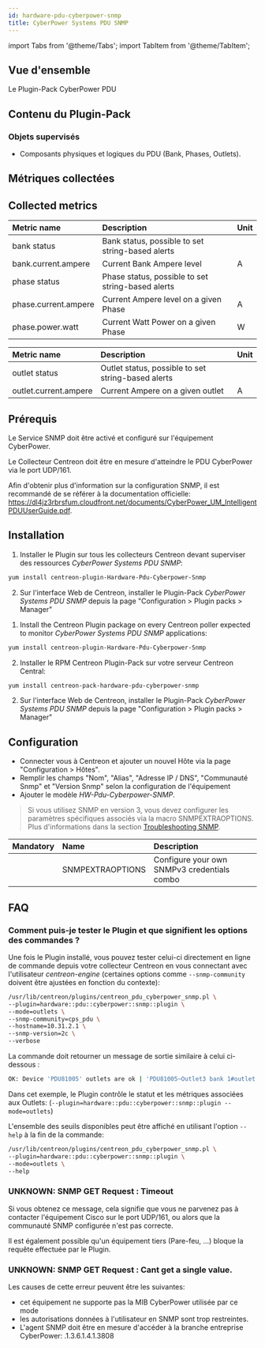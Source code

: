 ```yaml
---
id: hardware-pdu-cyberpower-snmp
title: CyberPower Systems PDU SNMP
---
```

import Tabs from '@theme/Tabs';
import TabItem from '@theme/TabItem';


## Vue d'ensemble

Le Plugin-Pack CyberPower PDU 

## Contenu du Plugin-Pack

### Objets supervisés

* Composants physiques et logiques du PDU (Bank, Phases, Outlets).

## Métriques collectées

## Collected metrics 

<Tabs groupId="sync">
<TabItem value="Load" label="Load">

| Metric name              | Description                                       | Unit |
|:------------------------ |:------------------------------------------------- |:---- |
| bank status              | Bank status, possible to set string-based alerts  |      |
| bank.current.ampere      | Current Bank Ampere level                         |  A   |
| phase status             | Phase status, possible to set string-based alerts |      |
| phase.current.ampere     | Current Ampere level on a given Phase             |  A   |
| phase.power.watt         | Current Watt Power on a given Phase               |  W   |

</TabItem>
<TabItem value="Outlets" label="Outlets">

| Metric name                | Description                                             | Unit |
|:---------------------------|:--------------------------------------------------------|:-----|
| outlet status              | Outlet status, possible to set string-based alerts      |      |
| outlet.current.ampere      | Current Ampere on a given outlet                        |   A  |

</TabItem>
</Tabs>

## Prérequis 

Le Service SNMP doit être activé et configuré sur l'équipement CyberPower. 

Le Collecteur Centreon doit être en mesure d'atteindre le PDU CyberPower via le port
UDP/161. 

Afin d'obtenir plus d'information sur la configuration SNMP, il est recommandé de se référer à la
documentation officielle: 
https://dl4jz3rbrsfum.cloudfront.net/documents/CyberPower_UM_IntelligentPDUUserGuide.pdf.

## Installation

<Tabs groupId="sync">
<TabItem value="Online License" label="Online License">

1. Installer le Plugin sur tous les collecteurs Centreon devant superviser des ressources *CyberPower Systems PDU SNMP*:

```bash
yum install centreon-plugin-Hardware-Pdu-Cyberpower-Snmp
```

2. Sur l'interface Web de Centreon, installer le Plugin-Pack *CyberPower Systems PDU SNMP* depuis la page "Configuration > Plugin packs > Manager"

</TabItem>
<TabItem value="Offline License" label="Offline License">

1. Install the Centreon Plugin package on every Centreon poller expected to monitor *CyberPower Systems PDU SNMP* applications:

```bash
yum install centreon-plugin-Hardware-Pdu-Cyberpower-Snmp
```

2. Installer le RPM Centreon Plugin-Pack sur votre serveur Centreon Central:

```bash
yum install centreon-pack-hardware-pdu-cyberpower-snmp
```

2. Sur l'interface Web de Centreon, installer le Plugin-Pack *CyberPower Systems PDU SNMP* depuis la page "Configuration > Plugin packs > Manager"

</TabItem>
</Tabs>

## Configuration

* Connecter vous à Centreon et ajouter un nouvel Hôte via la page "Configuration > Hôtes". 
* Remplir les champs "Nom", "Alias", "Adresse IP / DNS", "Communauté Snmp" et "Version Snmp" selon la configuration de l'équipement
* Ajouter le modèle *HW-Pdu-Cyberpower-SNMP*.

> Si vous utilisez SNMP en version 3, vous devez configurer les paramètres spécifiques associés via la macro SNMPEXTRAOPTIONS.
> Plus d'informations dans la section [Troubleshooting SNMP](../getting-started/how-to-guides/troubleshooting-plugins.md#snmpv3-options-mapping). 

| Mandatory   | Name             | Description                                    |
| :---------- | :--------------- | :--------------------------------------------- |
|             | SNMPEXTRAOPTIONS | Configure your own SNMPv3 credentials combo    |

## FAQ

### Comment puis-je tester le Plugin et que signifient les options des commandes ?

Une fois le Plugin installé, vous pouvez tester celui-ci directement en ligne de
commande depuis votre collecteur Centreon en vous connectant avec l'utilisateur
*centreon-engine* (certaines options comme ```--snmp-community``` doivent être
ajustées en fonction du contexte):

```bash
/usr/lib/centreon/plugins/centreon_pdu_cyberpower_snmp.pl \
--plugin=hardware::pdu::cyberpower::snmp::plugin \
--mode=outlets \
--snmp-community=cps_pdu \
--hostname=10.31.2.1 \
--snmp-version=2c \
--verbose 
```

La commande doit retourner un message de sortie similaire à celui ci-dessous : 

```bash
OK: Device 'PDU81005' outlets are ok | 'PDU81005~Outlet3 bank 1#outlet.current.ampere'=0.4A;;;0; 'PDU81005~Outlet7 bank 1#outlet.current.ampere'=0.4A;;;0; 'PDU81005~Outlet8 bank 1#outlet.current.ampere'=0.9A;;;0;checking device 'PDU81005'outlet 'Outlet1 bank 1' state: 'on' [phase: seqPhase1ToNeutral]outlet 'Outlet2 bank 1' state: 'on' [phase: seqPhase1ToNeutral]outlet 'Outlet3 bank 1' state: 'on' [phase: seqPhase1ToNeutral], current : 0.4 Aoutlet 'Outlet4 bank 1' state: 'on' [phase: seqPhase1ToNeutral]outlet 'Outlet5 bank 1' state: 'on' [phase: seqPhase1ToNeutral]outlet 'Outlet6 bank 1' state: 'on' [phase: seqPhase1ToNeutral]outlet 'Outlet7 bank 1' state: 'on' [phase: seqPhase1ToNeutral], current : 0.4 Aoutlet 'Outlet8 bank 1' state: 'on' [phase: seqPhase1ToNeutral], current : 0.9 A
```

Dans cet exemple, le Plugin contrôle le statut et les métriques associées aux Outlets: 
(```--plugin=hardware::pdu::cyberpower::snmp::plugin --mode=outlets```)

L'ensemble des seuils disponibles peut être affiché en utilisant l'option ```--help``` à la fin de la commande: 

```bash
/usr/lib/centreon/plugins/centreon_pdu_cyberpower_snmp.pl \
--plugin=hardware::pdu::cyberpower::snmp::plugin \
--mode=outlets \
--help
```

### UNKNOWN: SNMP GET Request : Timeout

Si vous obtenez ce message, cela signifie que vous ne parvenez pas à contacter l'équipement 
Cisco sur le port UDP/161, ou alors que la communauté SNMP configurée n'est pas correcte. 

Il est également possible qu'un équipement tiers (Pare-feu, ...) bloque la requête effectuée par le Plugin.

### UNKNOWN: SNMP GET Request : Cant get a single value.

Les causes de cette erreur peuvent être les suivantes: 
  * cet équipement ne supporte pas la MIB CyberPower utilisée par ce mode
  * les autorisations données à l'utilisateur en SNMP sont trop restreintes. 
  * L'agent SNMP doit être en mesure d'accéder à la branche entreprise CyberPower: .1.3.6.1.4.1.3808